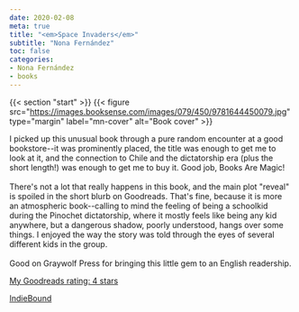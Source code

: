 ```yaml
---
date: 2020-02-08
meta: true
title: "<em>Space Invaders</em>"
subtitle: "Nona Fernández"
toc: false
categories:
- Nona Fernández
- books
---
```


{{< section "start" >}}
{{< figure src="https://images.booksense.com/images/079/450/9781644450079.jpg" type="margin" label="mn-cover" alt="Book cover" >}}

I picked up this unusual book through a pure random encounter at a good bookstore--it was prominently placed, the title was enough to get me to look at it, and the connection to Chile and the dictatorship era (plus the short length!) was enough to get me to buy it. Good job, Books Are Magic!<br /><br />There's not a lot that really happens in this book, and the main plot "reveal" is spoiled in the short blurb on Goodreads. That's fine, because it is more an atmospheric book--calling to mind the feeling of being a schoolkid during the Pinochet dictatorship, where it mostly feels like being any kid anywhere, but a dangerous shadow, poorly understood, hangs over some things. I enjoyed the way the story was told through the eyes of several different kids in the group. <br /><br />Good on Graywolf Press for bringing this little gem to an English readership.

[My Goodreads rating: 4 stars](https://www.goodreads.com/review/show/3136951869)  

[IndieBound](https://www.indiebound.org/book/9781644450079)
